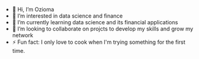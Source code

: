 - 👋 Hi, I’m Ozioma 
- 👀 I’m interested in data science and finance
- 🌱 I’m currently learning data science and its financial applications
- 💞️ I’m looking to collaborate on projcts to develop my skills and grow my network
- ⚡ Fun fact: I only love to cook when I'm trying something for the first time.  

<!---
OziChristine/OziChristine is a ✨ special ✨ repository because its `README.md` (this file) appears on your GitHub profile.
You can click the Preview link to take a look at your changes.
--->
